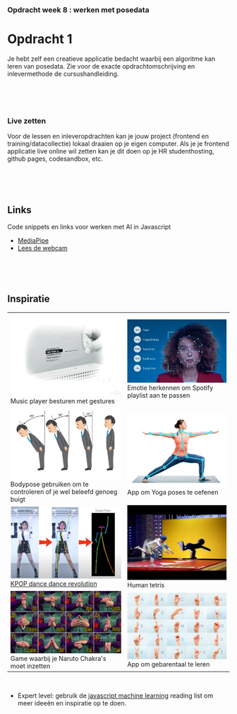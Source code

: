 ### Opdracht week 8 : werken met posedata

# Opdracht 1

Je hebt zelf een creatieve applicatie bedacht waarbij een algoritme kan leren van posedata. Zie voor de exacte opdrachtomschrijving en inlevermethode de cursushandleiding.

<br><br><br>

### Live zetten

Voor de lessen en inleveropdrachten kan je jouw project (frontend en training/datacollectie) lokaal draaien op je eigen computer. Als je je frontend applicatie live online wil zetten kan je dit doen op je HR studenthosting, github pages, codesandbox, etc.

<br><br><br>


## Links

Code snippets en links voor werken met AI in Javascript

- [MediaPipe](https://mediapipe-studio.webapps.google.com/home)
- [Lees de webcam](./snippets/camera.md)


<br><br><br>

## Inspiratie

|  |  |
|--|--|
| <img src="./images/audiobutton.gif" width="400"><br>Music player besturen met gestures |<img src="./images/emotion.png" width="400"><br>Emotie herkennen om Spotify playlist aan te passen | 
| <img src="./images/politeness.png" width="400"><br>Bodypose gebruiken om te controleren of je wel beleefd genoeg buigt |<img src="./images/yoga.png" width="400"><br>App om Yoga poses te oefenen | 
| <img src="./images/kpopdance.png" width="400"><br>[KPOP dance dance revolution](https://www.youtube.com/watch?v=X-mX5PhYYRQ) |<img src="./images/humantetris.jpg" width="400"><br>Human tetris | 
| <img src="./images/naruto.png" width="400"><br>Game waarbij je Naruto Chakra's moet inzetten |<img src="./images/signs.webp" width="400"><br>App om gebarentaal te leren | 

<br>

- Expert level: gebruik de [javascript machine learning](https://github.com/HR-CMGT/Javascript-Machine-Learning) reading list om meer ideeën en inspiratie op te doen.



